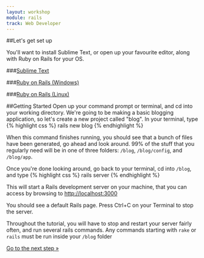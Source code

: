 ```yaml
---
layout: workshop
module: rails
track: Web Developer
---
```


##Let's get set up

You'll want to install Sublime Text, or open up your favourite editor, along with Ruby on Rails for your OS.

###[Sublime Text](http://www.sublimetext.com/)

###[Ruby on Rails (Windows)](https://github.com/railsinstaller/railsinstaller-windows/releases/download/3.0.0-alpha.2/railsinstaller-3.0.0.exe)

###[Ruby on Rails (Linux)](http://rvm.io/rvm/install)


##Getting Started
Open up your command prompt or terminal, and cd into your working directory.
We're going to be making a basic blogging application, so let's create a new project called "blog".  In your terminal, type
{% highlight css %}
rails new blog 
{% endhighlight %}

When this command finishes running, you should see that a bunch of files have been generated, go ahead and look around.
99% of the stuff that you regularly need will be in one of three folders: ```/blog```, ```/blog/config```, and ```/blog/app```.

Once you're done looking around, go back to your terminal, cd into ```/blog```, and type
{% highlight css %}
rails server
{% endhighlight %}

This will start a Rails development server on your machine, that you can access by browsing to [http://localhost:3000](http://localhost:3000)

You should see a default Rails page.  Press Ctrl+C on your Terminal to stop the server.

Throughout the tutorial, you will have to stop and restart your server fairly often, and run several rails commands.
Any commands starting with ```rake``` or ```rails``` must be run inside your ```/blog``` folder


<p class="codelab-paging">
  <a href="../rails-2">Go to the next step &raquo;</a>
</p>